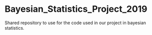# Bayesian_Statistics_Project_2019
Shared repository to use for the code used in our project in bayesian statistics.
